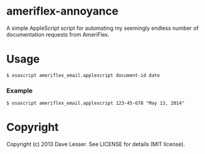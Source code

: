ameriflex-annoyance
===================

A simple AppleScript script for automating my seemingly endless number of documentation requests from AmeriFlex.

Usage
=====
    $ osascript ameriflex_email.applescript document-id date

### Example
    $ osascript ameriflex_email.applescript 123-45-678 "May 13, 2014"


Copyright
=========
Copyright (c) 2013 Dave Lesser. See LICENSE for details (MIT license).
